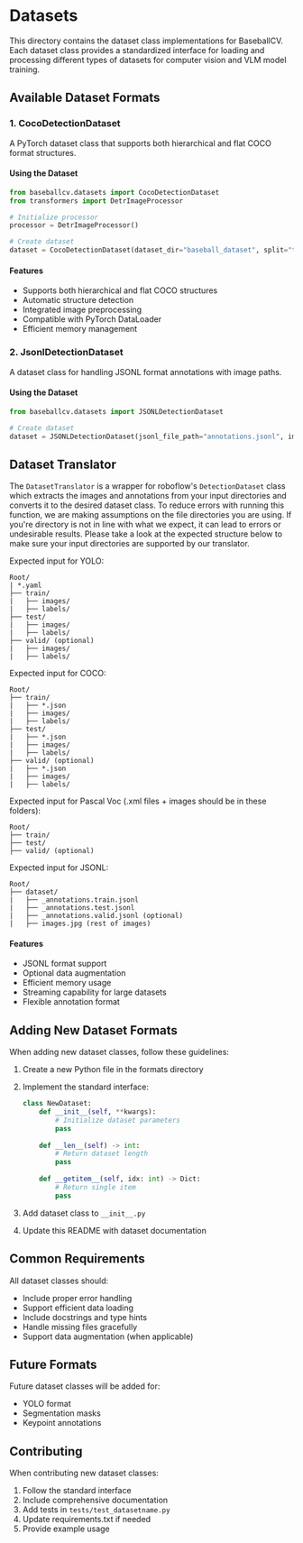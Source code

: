 # Datasets

This directory contains the dataset class implementations for BaseballCV. Each dataset class provides a standardized interface for loading and processing different types of datasets for computer vision and VLM model training.

## Available Dataset Formats

### 1. CocoDetectionDataset
A PyTorch dataset class that supports both hierarchical and flat COCO format structures.

#### Using the Dataset

```python
from baseballcv.datasets import CocoDetectionDataset
from transformers import DetrImageProcessor

# Initialize processor
processor = DetrImageProcessor()

# Create dataset
dataset = CocoDetectionDataset(dataset_dir="baseball_dataset", split="train", processor=processor)
```

#### Features
- Supports both hierarchical and flat COCO structures
- Automatic structure detection
- Integrated image preprocessing
- Compatible with PyTorch DataLoader
- Efficient memory management

### 2. JsonlDetectionDataset
A dataset class for handling JSONL format annotations with image paths.

#### Using the Dataset

```python
from baseballcv.datasets import JSONLDetectionDataset

# Create dataset
dataset = JSONLDetectionDataset(jsonl_file_path="annotations.jsonl", image_directory_path="images/", augment=True)
```

## Dataset Translator
The `DatasetTranslator` is a wrapper for roboflow's `DetectionDataset` class which extracts the images and annotations from your input directories and converts it to the desired dataset class. To reduce errors with running this function, we are making assumptions on the file directories you are using. If you're directory is not in line with what we expect, it can lead to errors or undesirable results. Please take a look at the expected structure below to make sure your input directories are supported by our translator. 

Expected input for YOLO:
```
Root/
| *.yaml
├── train/
|   ├── images/
|   ├── labels/
├── test/
|   ├── images/
|   ├── labels/
├── valid/ (optional)
|   ├── images/
|   ├── labels/
```

Expected input for COCO:
```
Root/
├── train/
|   ├── *.json
|   ├── images/
|   ├── labels/
├── test/
|   ├── *.json
|   ├── images/
|   ├── labels/
├── valid/ (optional)
|   ├── *.json
|   ├── images/
|   ├── labels/
```

Expected input for Pascal Voc (.xml files + images should be in these folders):
```
Root/
├── train/
├── test/
├── valid/ (optional)
```

Expected input for JSONL:
```
Root/
├── dataset/
|   ├── _annotations.train.jsonl
|   ├── _annotations.test.jsonl
|   ├── _annotations.valid.jsonl (optional)
|   ├── images.jpg (rest of images)
```

#### Features
- JSONL format support
- Optional data augmentation
- Efficient memory usage
- Streaming capability for large datasets
- Flexible annotation format

## Adding New Dataset Formats

When adding new dataset classes, follow these guidelines:

1. Create a new Python file in the formats directory
2. Implement the standard interface:
   ```python
   class NewDataset:
       def __init__(self, **kwargs):
           # Initialize dataset parameters
           pass
           
       def __len__(self) -> int:
           # Return dataset length
           pass
           
       def __getitem__(self, idx: int) -> Dict:
           # Return single item
           pass
   ```

3. Add dataset class to `__init__.py`
4. Update this README with dataset documentation

## Common Requirements

All dataset classes should:
- Include proper error handling
- Support efficient data loading
- Include docstrings and type hints
- Handle missing files gracefully
- Support data augmentation (when applicable)

## Future Formats
Future dataset classes will be added for:
- YOLO format
- Segmentation masks
- Keypoint annotations

## Contributing

When contributing new dataset classes:
1. Follow the standard interface
2. Include comprehensive documentation
3. Add tests in `tests/test_datasetname.py`
4. Update requirements.txt if needed
5. Provide example usage